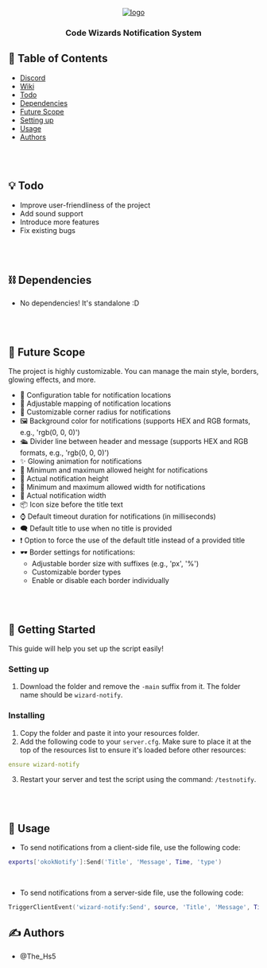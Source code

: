 <p align="center">
  <a href="" rel="noopener">
    <img src="https://github.com/user-attachments/assets/3c84c7f5-118d-4b10-b75d-7a6e79b38ab4" alt="logo">
  </a>
</p>

<h3 align="center">Code Wizards Notification System</h3>


## 📝 Table of Contents
- [Discord](https://discord.gg/ZBvacHyczY)
- [Wiki](./wiki/README.md)
- [Todo](#todo)
- [Dependencies](#dependencies)
- [Future Scope](#future_scope)
- [Setting up](#getting_started)
- [Usage](#usage)
- [Authors](#authors)

<br>
<br>

## 💡 Todo <a name="todo"></a>
- Improve user-friendliness of the project
- Add sound support
- Introduce more features
- Fix existing bugs

<br>
<br>

## ⛓️ Dependencies <a name="dependencies"></a>
- No dependencies! It's standalone :D

<br>
<br>

## 🚀 Future Scope <a name="future_scope"></a>
The project is highly customizable. You can manage the main style, borders, glowing effects, and more.

- 🔎 Configuration table for notification locations
- 🔎 Adjustable mapping of notification locations
- 🔰 Customizable corner radius for notifications
- 🖼️ Background color for notifications (supports HEX and RGB formats, e.g., 'rgb(0, 0, 0)')
- 🛳️ Divider line between header and message (supports HEX and RGB formats, e.g., 'rgb(0, 0, 0)')
- ✨ Glowing animation for notifications
- 📛 Minimum and maximum allowed height for notifications
- 📛 Actual notification height
- 📛 Minimum and maximum allowed width for notifications
- 📛 Actual notification width
- 📦 Icon size before the title text
- ⌚ Default timeout duration for notifications (in milliseconds)
- 🗨️ Default title to use when no title is provided
- ❗ Option to force the use of the default title instead of a provided title
- 🕶️ Border settings for notifications:
  - Adjustable border size with suffixes (e.g., 'px', '%')
  - Customizable border types
  - Enable or disable each border individually

<br>
<br>

## 🏁 Getting Started <a name="getting_started"></a>
This guide will help you set up the script easily!

### Setting up
1. Download the folder and remove the `-main` suffix from it. The folder name should be `wizard-notify`.

### Installing
1. Copy the folder and paste it into your resources folder.
2. Add the following code to your `server.cfg`. Make sure to place it at the top of the resources list to ensure it's loaded before other resources:


```yml
ensure wizard-notify
```

3. Restart your server and test the script using the command: `/testnotify`.

<br>
<br>

## 🎈 Usage <a name="usage"></a>
- To send notifications from a client-side file, use the following code:

```lua
exports['okokNotify']:Send('Title', 'Message', Time, 'type')
```
<br>

- To send notifications from a server-side file, use the following code:

```lua
TriggerClientEvent('wizard-notify:Send', source, 'Title', 'Message', Time, 'type')
```

## ✍️ Authors <a name="authors"></a>
- @The_Hs5
